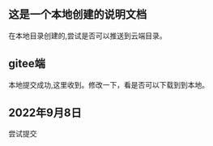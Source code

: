## 这是一个本地创建的说明文档
在本地目录创建的,尝试是否可以推送到云端目录。

## gitee端
本地提交成功,这里收到。修改一下，看是否可以下载到到本地。

## 2022年9月8日
尝试提交

